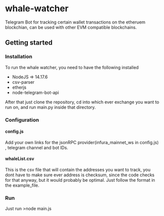 # whale-watcher
Telegram Bot for tracking certain wallet transactions on the etheruem blockchian, can be used with other EVM compatible blockchains.

## Getting started

### Installation
To run the whale watcher, you need to have the following installed

* NodeJS => 14.17.6
* csv-parser
* etherjs
* node-telegram-bot-api

After that just clone the repository, cd into which ever exchange you want to run on, and run main.py inside that directory.

### Configuration

#### config.js

Add your own links for the jsonRPC provider(infura_mainnet_ws in config.js) , telegram channel and bot IDs.

#### whaleList.csv
This is the csv file that will contain the addresses you want to track, you dont have to make sure ever address is checksum, since the code checks for that anyway, but it would probably be optimal. Just follow the format in the example_file.

### Run
Just run >node main.js

